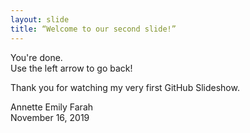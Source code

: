 ```yaml
---
layout: slide
title: “Welcome to our second slide!”
---
```

<p>You're done. <br>
Use the left arrow to go back!</p>

<p>Thank you for watching my very first GitHub Slideshow.</p>

<footer>Annette Emily Farah<br>
November 16, 2019</footer>
